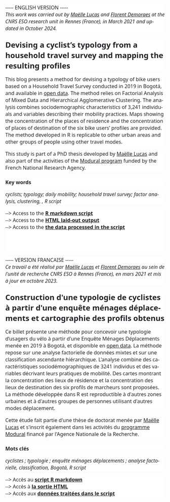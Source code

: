 </head>

<body lang=FR link=blue vlink="#954F72" style='tab-interval:35.4pt;word-wrap:
break-word'>

<div class=WordSection1>

<p class=MsoNormal style='mso-margin-top-alt:auto;margin-bottom:12.0pt;
line-height:normal;background:white'><span lang=EN-GB style='font-size:12.0pt;
font-family:"Segoe UI",sans-serif;mso-fareast-font-family:"Times New Roman";
color:#1F2328;mso-ansi-language:EN-GB;mso-fareast-language:FR'>----- ENGLISH
VERSION -----<br>
<i>This work was carried out by&nbsp;<span class=SpellE><a
href="https://perso.univ-rennes2.fr/maelle.lucas">Maëlle Lucas</a></span> and&nbsp;</i></span><i><span
style='font-size:12.0pt;font-family:"Segoe UI",sans-serif;mso-fareast-font-family:
"Times New Roman";color:#1F2328;mso-ansi-language:FR;mso-fareast-language:FR'><a
href="https://perso.univ-rennes2.fr/florent.demoraes"><span lang=EN-GB
style='mso-ansi-language:EN-GB'>Florent <span class=SpellE>Demoraes</span></span></a></span></i><i><span
lang=EN-GB style='font-size:12.0pt;font-family:"Segoe UI",sans-serif;
mso-fareast-font-family:"Times New Roman";color:#1F2328;mso-ansi-language:EN-GB;
mso-fareast-language:FR'>&nbsp;at the CNRS ESO research unit in Rennes
(France), in March 2021 and updated in October 2024.</span></i><span
lang=EN-GB style='font-size:12.0pt;font-family:"Segoe UI",sans-serif;
mso-fareast-font-family:"Times New Roman";color:#1F2328;mso-ansi-language:EN-GB;
mso-fareast-language:FR'><o:p></o:p></span></p>

<p class=MsoNormal style='margin-top:18.0pt;margin-right:0cm;margin-bottom:
12.0pt;margin-left:0cm;line-height:normal;mso-outline-level:2;background:white'><b><span
lang=EN-GB style='font-size:18.0pt;font-family:"Segoe UI",sans-serif;
mso-fareast-font-family:"Times New Roman";color:#1F2328;mso-ansi-language:EN-GB;
mso-fareast-language:FR'>Devising a cyclist’s typology from a household travel
survey and mapping the resulting profiles<o:p></o:p></span></b></p>

<p class=MsoNormal style='margin-bottom:12.0pt;line-height:normal;background:
white'><span lang=EN-GB style='font-size:12.0pt;font-family:"Segoe UI",sans-serif;
mso-fareast-font-family:"Times New Roman";color:#1F2328;mso-ansi-language:EN-GB;
mso-fareast-language:FR'>This blog presents a method for devising a typology of
bike users based on a Household Travel Survey conducted in 2019 in Bogotá, and
available in&nbsp;</span><span style='font-size:12.0pt;font-family:"Segoe UI",sans-serif;
mso-fareast-font-family:"Times New Roman";color:#1F2328;mso-ansi-language:FR;
mso-fareast-language:FR'><a
href="https://www.simur.gov.co/encuestas-de-movilidad"><span lang=EN-GB
style='mso-ansi-language:EN-GB'>open data</span></a></span><span lang=EN-GB
style='font-size:12.0pt;font-family:"Segoe UI",sans-serif;mso-fareast-font-family:
"Times New Roman";color:#1F2328;mso-ansi-language:EN-GB;mso-fareast-language:
FR'>. The method relies on Factorial Analysis of Mixed Data and Hierarchical
Agglomerative Clustering. The analysis combines sociodemographic
characteristics of 3,241 individuals and variables describing their mobility
practices. Maps showing the concentration of the places of residence and the
concentration of places of destination of the six bike users’ profiles are provided.
The method developed in R is replicable to other urban areas and other groups
of people using other travel modes.<o:p></o:p></span></p>

<p class=MsoNormal style='margin-bottom:12.0pt;line-height:normal;background:
white'><span lang=EN-GB style='font-size:12.0pt;font-family:"Segoe UI",sans-serif;
mso-fareast-font-family:"Times New Roman";color:#1F2328;mso-ansi-language:EN-GB;
mso-fareast-language:FR'>This study is part of a PhD thesis developed by&nbsp;<a
href="https://perso.univ-rennes2.fr/maelle.lucas"><span class=SpellE>Maëlle</span>
Lucas</a>&nbsp;and also part of the activities of the&nbsp;</span><span
class=SpellE><span style='font-size:12.0pt;font-family:"Segoe UI",sans-serif;
mso-fareast-font-family:"Times New Roman";color:#1F2328;mso-ansi-language:FR;
mso-fareast-language:FR'><a href="https://modural.hypotheses.org/le-projet"><span
lang=EN-GB style='mso-ansi-language:EN-GB'>Modural</span><span lang=EN-GB
style='mso-ansi-language:EN-GB'> program</span></a></span></span><span
lang=EN-GB style='font-size:12.0pt;font-family:"Segoe UI",sans-serif;
mso-fareast-font-family:"Times New Roman";color:#1F2328;mso-ansi-language:EN-GB;
mso-fareast-language:FR'>&nbsp;funded by the French National Research Agency.<o:p></o:p></span></p>

<p class=MsoNormal style='margin-top:18.0pt;margin-right:0cm;margin-bottom:
12.0pt;margin-left:0cm;line-height:normal;mso-outline-level:4;background:white'><b><span
lang=EN-GB style='font-size:12.0pt;font-family:"Segoe UI",sans-serif;
mso-fareast-font-family:"Times New Roman";color:#1F2328;mso-ansi-language:EN-GB;
mso-fareast-language:FR'>Key words<o:p></o:p></span></b></p>

<p class=MsoNormal style='margin-bottom:12.0pt;line-height:normal;background:
white'><i><span lang=EN-GB style='font-size:12.0pt;font-family:"Segoe UI",sans-serif;
mso-fareast-font-family:"Times New Roman";color:#1F2328;mso-ansi-language:EN-GB;
mso-fareast-language:FR'>cyclists; typology; daily mobility; household travel
survey; factor analysis, clustering, , R script</span></i><span
lang=EN-GB style='font-size:12.0pt;font-family:"Segoe UI",sans-serif;
mso-fareast-font-family:"Times New Roman";color:#1F2328;mso-ansi-language:EN-GB;
mso-fareast-language:FR'><o:p></o:p></span></p>

<p class=MsoNormal style='margin-bottom:12.0pt;line-height:normal;background:
white'><span lang=EN-GB style='font-size:12.0pt;font-family:"Segoe UI",sans-serif;
mso-fareast-font-family:"Times New Roman";color:#1F2328;mso-ansi-language:EN-GB;
mso-fareast-language:FR'>--&gt; Access to the&nbsp;</span><span
style='font-size:12.0pt;font-family:"Segoe UI",sans-serif;mso-fareast-font-family:
"Times New Roman";color:#1F2328;mso-ansi-language:FR;mso-fareast-language:FR'><a
href="https://github.com/ESO-Rennes/Cyclists-Typology-Bogota/blob/main/ScriptTypoCyclistesAFDM_v8.Rmd"><b><span
lang=EN-GB style='mso-ansi-language:EN-GB'>R markdown script</span></b></a></span><span
lang=EN-GB style='font-size:12.0pt;font-family:"Segoe UI",sans-serif;
mso-fareast-font-family:"Times New Roman";color:#1F2328;mso-ansi-language:EN-GB;
mso-fareast-language:FR'><br>
--&gt; Access to the&nbsp;</span><span style='font-size:12.0pt;font-family:
"Segoe UI",sans-serif;mso-fareast-font-family:"Times New Roman";color:#1F2328;
mso-ansi-language:FR;mso-fareast-language:FR'><a
href="https://htmlpreview.github.io/?https://github.com/ESO-Rennes/Cyclists-Typology-Bogota/blob/main/ScriptTypoCyclistesAFDM_v8.html"><b><span
lang=EN-GB style='mso-ansi-language:EN-GB'>HTML laid-out output</span></b></a></span><span
lang=EN-GB style='font-size:12.0pt;font-family:"Segoe UI",sans-serif;
mso-fareast-font-family:"Times New Roman";color:#1F2328;mso-ansi-language:EN-GB;
mso-fareast-language:FR'><br>
--&gt; Access to the&nbsp;</span><span class=SpellE><span style='font-size:
12.0pt;font-family:"Segoe UI",sans-serif;mso-fareast-font-family:"Times New Roman";
color:#1F2328;mso-ansi-language:FR;mso-fareast-language:FR'><a
href="https://github.com/ESO-Rennes/Cyclists-Typology-Bogota/raw/main/data.zip"><b><span
lang=EN-GB style='mso-ansi-language:EN-GB'>the</span></b><b><span lang=EN-GB
style='mso-ansi-language:EN-GB'> data processed in the script</span></b></a></span></span><span
lang=EN-GB style='font-size:12.0pt;font-family:"Segoe UI",sans-serif;
mso-fareast-font-family:"Times New Roman";color:#1F2328;mso-ansi-language:EN-GB;
mso-fareast-language:FR'><br>
<br>
<br style='mso-special-character:line-break'>
<![if !supportLineBreakNewLine]><br style='mso-special-character:line-break'>
<![endif]><o:p></o:p></span></p>

<p class=MsoNormal style='margin-bottom:12.0pt;line-height:normal;background:
white'><span style='font-size:12.0pt;font-family:"Segoe UI",sans-serif;
mso-fareast-font-family:"Times New Roman";color:#1F2328;mso-ansi-language:FR;
mso-fareast-language:FR'>----- VERSION FRANCAISE -----<br>
<i>Ce travail a été réalisé par&nbsp;</i></span><i><span lang=EN-GB
style='font-size:12.0pt;font-family:"Segoe UI",sans-serif;mso-fareast-font-family:
"Times New Roman";color:#1F2328;mso-ansi-language:EN-GB;mso-fareast-language:
FR'><a href="https://perso.univ-rennes2.fr/maelle.lucas"><span lang=FR
style='mso-ansi-language:FR'>Maëlle Lucas</span></a></span></i><i><span
style='font-size:12.0pt;font-family:"Segoe UI",sans-serif;mso-fareast-font-family:
"Times New Roman";color:#1F2328;mso-ansi-language:FR;mso-fareast-language:FR'>&nbsp;et&nbsp;<a
href="https://perso.univ-rennes2.fr/florent.demoraes">Florent <span
class=SpellE>Demoraes</span></a>&nbsp;au sein de l'unité de recherche CNRS ESO
à Rennes (France), en mars 2021 et mis à jour en octobre 2023.</span></i><span
style='font-size:12.0pt;font-family:"Segoe UI",sans-serif;mso-fareast-font-family:
"Times New Roman";color:#1F2328;mso-ansi-language:FR;mso-fareast-language:FR'><o:p></o:p></span></p>

<p class=MsoNormal style='margin-top:18.0pt;margin-right:0cm;margin-bottom:
12.0pt;margin-left:0cm;line-height:normal;mso-outline-level:2;background:white'><b><span
style='font-size:18.0pt;font-family:"Segoe UI",sans-serif;mso-fareast-font-family:
"Times New Roman";color:#1F2328;mso-ansi-language:FR;mso-fareast-language:FR'>Construction
d'une typologie de cyclistes à partir d'une enquête ménages déplacements et
cartographie des profils obtenus<o:p></o:p></span></b></p>

<p class=MsoNormal style='margin-bottom:12.0pt;line-height:normal;background:
white'><span style='font-size:12.0pt;font-family:"Segoe UI",sans-serif;
mso-fareast-font-family:"Times New Roman";color:#1F2328;mso-ansi-language:FR;
mso-fareast-language:FR'>Ce billet présente une méthode pour concevoir une
typologie d’usagers du vélo à partir d'une Enquête Ménages Déplacements menée
en 2019 à Bogotá, et disponible en&nbsp;<a
href="https://www.simur.gov.co/encuestas-de-movilidad">open data</a>. La
méthode repose sur une analyse factorielle de données mixtes et sur une
classification ascendante hiérarchique. L'analyse combine des caractéristiques
sociodémographiques de 3241 individus et des variables décrivant leurs
pratiques de mobilité. Des cartes montrant la concentration des lieux de
résidence et la concentration des lieux de destination des six profils de
marcheurs sont proposées. La méthode développée dans R est reproductible à
d'autres zones urbaines et à d'autres groupes de personnes utilisant d'autres
modes déplacement.<o:p></o:p></span></p>

<p class=MsoNormal style='margin-bottom:12.0pt;line-height:normal;background:
white'><span style='font-size:12.0pt;font-family:"Segoe UI",sans-serif;
mso-fareast-font-family:"Times New Roman";color:#1F2328;mso-ansi-language:FR;
mso-fareast-language:FR'>Cette étude fait partie d'une thèse de doctorat
menée par&nbsp;</span><span lang=EN-GB style='font-size:12.0pt;font-family:
"Segoe UI",sans-serif;mso-fareast-font-family:"Times New Roman";color:#1F2328;
mso-ansi-language:EN-GB;mso-fareast-language:FR'><a
href="https://perso.univ-rennes2.fr/maelle.lucas"><span lang=FR
style='mso-ansi-language:FR'>Maëlle Lucas</span></a></span><span
style='font-size:12.0pt;font-family:"Segoe UI",sans-serif;mso-fareast-font-family:
"Times New Roman";color:#1F2328;mso-ansi-language:FR;mso-fareast-language:FR'>&nbsp;et
s'inscrit également dans les activités du&nbsp;<a
href="https://modural.hypotheses.org/le-projet">programme <span class=SpellE>Modural</span></a>&nbsp;financé
par l'Agence Nationale de la Recherche.<o:p></o:p></span></p>

<p class=MsoNormal style='margin-top:18.0pt;margin-right:0cm;margin-bottom:
12.0pt;margin-left:0cm;line-height:normal;mso-outline-level:4;background:white'><b><span
style='font-size:12.0pt;font-family:"Segoe UI",sans-serif;mso-fareast-font-family:
"Times New Roman";color:#1F2328;mso-ansi-language:FR;mso-fareast-language:FR'>Mots
clés<o:p></o:p></span></b></p>

<p class=MsoNormal style='margin-bottom:12.0pt;line-height:normal;background:
white'><span class=GramE><i><span style='font-size:12.0pt;font-family:"Segoe UI",sans-serif;
mso-fareast-font-family:"Times New Roman";color:#1F2328;mso-ansi-language:FR;
mso-fareast-language:FR'>cyclistes</span></i></span><i><span style='font-size:
12.0pt;font-family:"Segoe UI",sans-serif;mso-fareast-font-family:"Times New Roman";
color:#1F2328;mso-ansi-language:FR;mso-fareast-language:FR'> ; typologie ; enquête
ménages déplacements ; analyse factorielle, classification, Bogotá, R script</span></i><span
style='font-size:12.0pt;font-family:"Segoe UI",sans-serif;mso-fareast-font-family:
"Times New Roman";color:#1F2328;mso-ansi-language:FR;mso-fareast-language:FR'><o:p></o:p></span></p>

<p class=MsoNormal style='mso-margin-bottom-alt:auto;line-height:normal;
background:white'><span style='font-size:12.0pt;font-family:"Segoe UI",sans-serif;
mso-fareast-font-family:"Times New Roman";color:#1F2328;mso-ansi-language:FR;
mso-fareast-language:FR'>--&gt; Accès au&nbsp;<a
href="https://github.com/ESO-Rennes/Cyclists-Typology-Bogota/blob/main/ScriptTypoCyclistesAFDM_v8.Rmd"><b>script
R <span class=SpellE>markdown</span></b></a><br>
--&gt; Accès à&nbsp;<a
href="https://htmlpreview.github.io/?https://github.com/ESO-Rennes/Cyclists-Typology-Bogota/blob/main/ScriptTypoCyclistesAFDM_v8.html"><b>la
sortie HTML</b></a><br>
--&gt; Accès aux&nbsp;<a
href="https://github.com/ESO-Rennes/Cyclists-Typology-Bogota/raw/main/data.zip"><b>données
traitées dans le script</b></a><o:p></o:p></span></p>

<p class=MsoNormal><span style='mso-ansi-language:FR'><o:p>&nbsp;</o:p></span></p>

</div>

</body>

</html>
